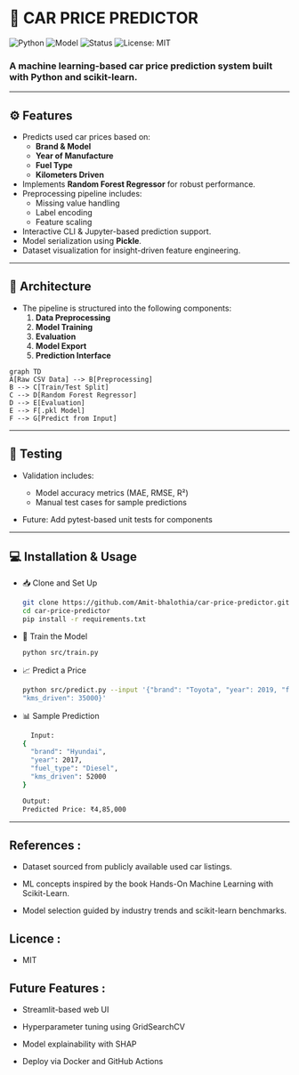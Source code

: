 # 🚗 CAR PRICE PREDICTOR

![Python](https://img.shields.io/badge/Made%20with-Python-blue)
![Model](https://img.shields.io/badge/Model-RandomForest-green)
![Status](https://img.shields.io/badge/Trained%20Model-Available-brightgreen)
![License: MIT](https://img.shields.io/badge/License-MIT-yellow.svg)

### A machine learning-based car price prediction system built with Python and scikit-learn.

---

## ⚙️ Features

- Predicts used car prices based on:
  - **Brand & Model**
  - **Year of Manufacture**
  - **Fuel Type**
  - **Kilometers Driven**
- Implements **Random Forest Regressor** for robust performance.
- Preprocessing pipeline includes:
  - Missing value handling
  - Label encoding
  - Feature scaling
- Interactive CLI & Jupyter-based prediction support.
- Model serialization using **Pickle**.
- Dataset visualization for insight-driven feature engineering.

---

## 🧠 Architecture

- The pipeline is structured into the following components:
    1. **Data Preprocessing**
    2. **Model Training**
    3. **Evaluation**
    4. **Model Export**
    5. **Prediction Interface**

```mermaid
graph TD
A[Raw CSV Data] --> B[Preprocessing]
B --> C[Train/Test Split]
C --> D[Random Forest Regressor]
D --> E[Evaluation]
E --> F[.pkl Model]
F --> G[Predict from Input]

```

---
## 🧪 Testing

- Validation includes:
    - Model accuracy metrics (MAE, RMSE, R²)
    - Manual test cases for sample predictions

- Future: Add pytest-based unit tests for components

---

## 💻 Installation & Usage
- 📥 Clone and Set Up
  ```sh
  git clone https://github.com/Amit-bhalothia/car-price-predictor.git
  cd car-price-predictor
  pip install -r requirements.txt
  ```

- 🧠 Train the Model 
  ```sh
  python src/train.py
  ```

- 📈 Predict a Price
  ```sh
  python src/predict.py --input '{"brand": "Toyota", "year": 2019, "fuel_type": "Petrol",
  "kms_driven": 35000}'
  ```

- 📊 Sample Prediction
  ```sh
    Input:
  {
    "brand": "Hyundai",
    "year": 2017,
    "fuel_type": "Diesel",
    "kms_driven": 52000
  }
  
  Output:
  Predicted Price: ₹4,85,000
  ```
---
## References :

- Dataset sourced from publicly available used car listings.

- ML concepts inspired by the book Hands-On Machine Learning with Scikit-Learn.

- Model selection guided by industry trends and scikit-learn benchmarks.

## Licence :
- MIT

## Future Features :

- Streamlit-based web UI

- Hyperparameter tuning using GridSearchCV

- Model explainability with SHAP

- Deploy via Docker and GitHub Actions
  


